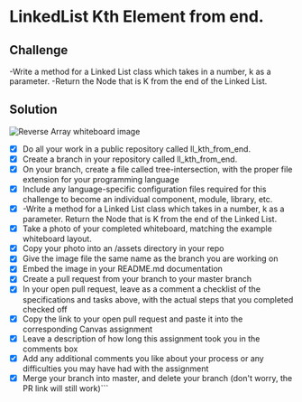 # LinkedList Kth Element from end.

## Challenge
-Write a method for a Linked List class which takes in a number, k as a parameter.
-Return the Node that is K from the end of the Linked List.

## Solution
![Reverse Array whiteboard image](../../assets/KthElementInLL.jpg)
- [x] Do all your work in a public repository called ll_kth_from_end.
- [x] Create a branch in your repository called ll_kth_from_end.
- [x] On your branch, create a file called tree-intersection, with the proper file extension for your programming language
- [x] Include any language-specific configuration files required for this challenge to become an individual component, module, library, etc.
- [x] -Write a method for a Linked List class which takes in a number, k as a parameter. Return the Node that is K from the end of the Linked List.
- [x] Take a photo of your completed whiteboard, matching the example whiteboard layout.
- [x] Copy your photo into an /assets directory in your repo
- [x] Give the image file the same name as the branch you are working on
- [x] Embed the image in your README.md documentation
- [x] Create a pull request from your branch to your master branch
- [x] In your open pull request, leave as a comment a checklist of the specifications and tasks above, with the actual steps that you completed checked off
- [x] Copy the link to your open pull request and paste it into the corresponding Canvas assignment
- [x] Leave a description of how long this assignment took you in the comments box
- [x] Add any additional comments you like about your process or any difficulties you may have had with the assignment
- [x] Merge your branch into master, and delete your branch (don't worry, the PR link will still work)```
